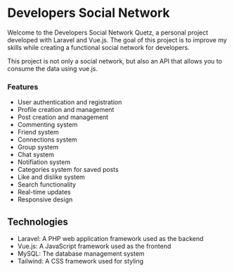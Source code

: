 # Developers Social Network

Welcome to the Developers Social Network Quetz, a personal project developed with Laravel and Vue.js. The goal of this project is to improve my skills while creating a functional social network for developers.

This project is not only a social network, but also an API that allows you to consume the data using vue.js.

### Features

- User authentication and registration
- Profile creation and management
- Post creation and management
- Commenting system
- Friend system
- Connections system
- Group system
- Chat system
- Notifiation system
- Categories system for saved posts
- Like and dislike system
- Search functionality
- Real-time updates
- Responsive design



## Technologies

- Laravel: A PHP web application framework used as the backend
- Vue.js: A JavaScript framework used as the frontend
- MySQL: The database management system
- Tailwind: A CSS framework used for styling
